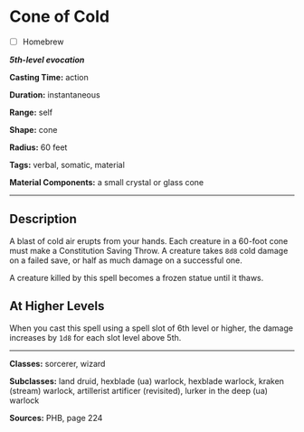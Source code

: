 # Cone of Cold

- [ ] Homebrew

***5th-level evocation***

**Casting Time:** action

**Duration:** instantaneous

**Range:** self

**Shape:** cone

**Radius:** 60 feet

**Tags:** verbal, somatic, material

**Material Components:** a small crystal or glass cone

---

## Description
A blast of cold air erupts from your hands.
Each creature in a 60-foot cone must make a Constitution Saving Throw.
A creature takes `8d8` cold damage on a failed save, or half as much damage on a successful one.

A creature killed by this spell becomes a frozen statue until it thaws.

## At Higher Levels
When you cast this spell using a spell slot of 6th level or higher, the damage increases by `1d8` for each slot level above 5th.

---

**Classes:** sorcerer, wizard

**Subclasses:** land druid, hexblade (ua) warlock, hexblade warlock, kraken (stream) warlock, artillerist artificer (revisited), lurker in the deep (ua) warlock

**Sources:** PHB, page 224
